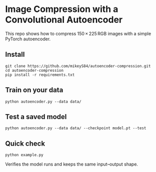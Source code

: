 # Image Compression with a Convolutional Autoencoder
This repo shows how to compress 150 × 225 RGB images with a simple PyTorch autoencoder.

## Install

```
git clone https://github.com/mikeyS84/autoencoder-compression.git
cd autoencoder-compression
pip install -r requirements.txt
```

## Train on your data

```
python autoencoder.py --data data/
```

## Test a saved model

```
python autoencoder.py --data data/ --checkpoint model.pt --test
```

## Quick check

```
python example.py
```

Verifies the model runs and keeps the same input–output shape.
